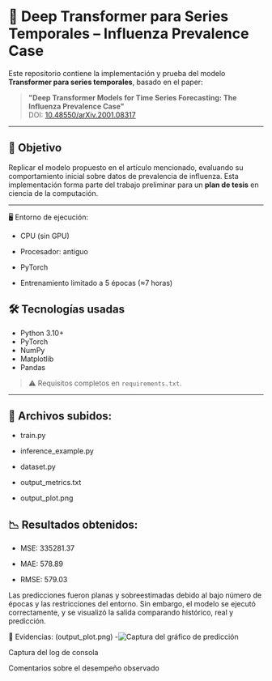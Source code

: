 # 🧠 Deep Transformer para Series Temporales – Influenza Prevalence Case

Este repositorio contiene la implementación y prueba del modelo **Transformer para series temporales**, basado en el paper:

> **"Deep Transformer Models for Time Series Forecasting: The Influenza Prevalence Case"**  
> DOI: [10.48550/arXiv.2001.08317](https://doi.org/10.48550/arXiv.2001.08317)

---

## 🎯 Objetivo

Replicar el modelo propuesto en el artículo mencionado, evaluando su comportamiento inicial sobre datos de prevalencia de influenza. Esta implementación forma parte del trabajo preliminar para un **plan de tesis** en ciencia de la computación.

---

🖥️ Entorno de ejecución:
- CPU (sin GPU)

- Procesador: antiguo

- PyTorch

- Entrenamiento limitado a 5 épocas (≈7 horas)



## 🛠️ Tecnologías usadas

- Python 3.10+
- PyTorch
- NumPy
- Matplotlib
- Pandas

> ⚠️ Requisitos completos en `requirements.txt`.

---

## 📁 Archivos subidos: 
- train.py

- inference_example.py

- dataset.py

- output_metrics.txt

- output_plot.png

## 📉 Resultados obtenidos:
- MSE: 335281.37

- MAE: 578.89

- RMSE: 579.03

Las predicciones fueron planas y sobreestimadas debido al bajo número de épocas y las restricciones del entorno. Sin embargo, el modelo se ejecutó correctamente, y se visualizó la salida comparando histórico, real y predicción.

📸 Evidencias:
 (output_plot.png)
-![Captura del gráfico de predicción](resultados_predicion.png)

Captura del log de consola

Comentarios sobre el desempeño observado




